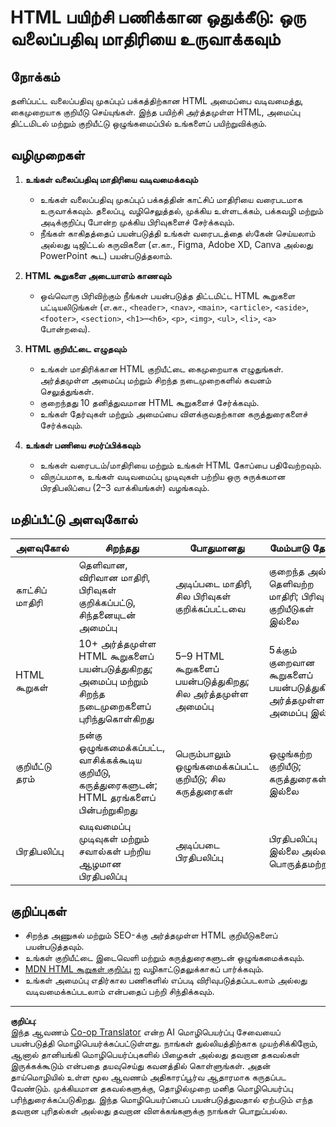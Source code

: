 <!--
CO_OP_TRANSLATOR_METADATA:
{
  "original_hash": "5a764667bbe82aa72ac0a67f4c97ff4a",
  "translation_date": "2025-10-11T12:00:13+00:00",
  "source_file": "3-terrarium/1-intro-to-html/assignment.md",
  "language_code": "ta"
}
-->
# HTML பயிற்சி பணிக்கான ஒதுக்கீடு: ஒரு வலைப்பதிவு மாதிரியை உருவாக்கவும்

## நோக்கம்

தனிப்பட்ட வலைப்பதிவு முகப்புப் பக்கத்திற்கான HTML அமைப்பை வடிவமைத்து, கைமுறையாக குறியீடு செய்யுங்கள். இந்த பயிற்சி அர்த்தமுள்ள HTML, அமைப்பு திட்டமிடல் மற்றும் குறியீட்டு ஒழுங்கமைப்பில் உங்களைப் பயிற்றுவிக்கும்.

## வழிமுறைகள்

1. **உங்கள் வலைப்பதிவு மாதிரியை வடிவமைக்கவும்**
   - உங்கள் வலைப்பதிவு முகப்புப் பக்கத்தின் காட்சிப் மாதிரியை வரைபடமாக உருவாக்கவும். தலைப்பு, வழிசெலுத்தல், முக்கிய உள்ளடக்கம், பக்கவழி மற்றும் அடிக்குறிப்பு போன்ற முக்கிய பிரிவுகளைச் சேர்க்கவும்.
   - நீங்கள் காகிதத்தைப் பயன்படுத்தி உங்கள் வரைபடத்தை ஸ்கேன் செய்யலாம் அல்லது டிஜிட்டல் கருவிகளை (எ.கா., Figma, Adobe XD, Canva அல்லது PowerPoint கூட) பயன்படுத்தலாம்.

2. **HTML கூறுகளை அடையாளம் காணவும்**
   - ஒவ்வொரு பிரிவிற்கும் நீங்கள் பயன்படுத்த திட்டமிட்ட HTML கூறுகளை பட்டியலிடுங்கள் (எ.கா., `<header>`, `<nav>`, `<main>`, `<article>`, `<aside>`, `<footer>`, `<section>`, `<h1>`–`<h6>`, `<p>`, `<img>`, `<ul>`, `<li>`, `<a>` போன்றவை).

3. **HTML குறியீட்டை எழுதவும்**
   - உங்கள் மாதிரிக்கான HTML குறியீட்டை கைமுறையாக எழுதுங்கள். அர்த்தமுள்ள அமைப்பு மற்றும் சிறந்த நடைமுறைகளில் கவனம் செலுத்துங்கள்.
   - குறைந்தது 10 தனித்துவமான HTML கூறுகளைச் சேர்க்கவும்.
   - உங்கள் தேர்வுகள் மற்றும் அமைப்பை விளக்குவதற்கான கருத்துரைகளைச் சேர்க்கவும்.

4. **உங்கள் பணியை சமர்ப்பிக்கவும்**
   - உங்கள் வரைபடம்/மாதிரியை மற்றும் உங்கள் HTML கோப்பை பதிவேற்றவும்.
   - விருப்பமாக, உங்கள் வடிவமைப்பு முடிவுகள் பற்றிய ஒரு சுருக்கமான பிரதிபலிப்பை (2–3 வாக்கியங்கள்) வழங்கவும்.

## மதிப்பீட்டு அளவுகோல்

| அளவுகோல்         | சிறந்தது                                                                                   | போதுமானது                                                                         | மேம்பாடு தேவை                                                               |
|------------------|--------------------------------------------------------------------------------------------|----------------------------------------------------------------------------------|---------------------------------------------------------------------------------|
| காட்சிப் மாதிரி    | தெளிவான, விரிவான மாதிரி, பிரிவுகள் குறிக்கப்பட்டு, சிந்தனையுடன் அமைப்பு                         | அடிப்படை மாதிரி, சில பிரிவுகள் குறிக்கப்பட்டவை                                          | குறைந்த அல்லது தெளிவற்ற மாதிரி; பிரிவு குறியீடுகள் இல்லை                                 |
| HTML கூறுகள்    | 10+ அர்த்தமுள்ள HTML கூறுகளைப் பயன்படுத்துகிறது; அமைப்பு மற்றும் சிறந்த நடைமுறைகளைப் புரிந்துகொள்கிறது | 5–9 HTML கூறுகளைப் பயன்படுத்துகிறது; சில அர்த்தமுள்ள அமைப்பு                                  | 5க்கும் குறைவான கூறுகளைப் பயன்படுத்துகிறது; அர்த்தமுள்ள அமைப்பு இல்லை                            |
| குறியீட்டு தரம்     | நன்கு ஒழுங்கமைக்கப்பட்ட, வாசிக்கக்கூடிய குறியீடு, கருத்துரைகளுடன்; HTML தரங்களைப் பின்பற்றுகிறது                        | பெரும்பாலும் ஒழுங்கமைக்கப்பட்ட குறியீடு; சில கருத்துரைகள்                                              | ஒழுங்கற்ற குறியீடு; கருத்துரைகள் இல்லை                                               |
| பிரதிபலிப்பு       | வடிவமைப்பு முடிவுகள் மற்றும் சவால்கள் பற்றிய ஆழமான பிரதிபலிப்பு                                     | அடிப்படை பிரதிபலிப்பு                                                                 | பிரதிபலிப்பு இல்லை அல்லது பொருத்தமற்றது                                                |

## குறிப்புகள்

- சிறந்த அணுகல் மற்றும் SEO-க்கு அர்த்தமுள்ள HTML குறியீடுகளைப் பயன்படுத்தவும்.
- உங்கள் குறியீட்டை இடைவெளி மற்றும் கருத்துரைகளுடன் ஒழுங்கமைக்கவும்.
- [MDN HTML கூறுகள் குறிப்பு](https://developer.mozilla.org/en-US/docs/Web/HTML/Element) ஐ வழிகாட்டுதலுக்காகப் பார்க்கவும்.
- உங்கள் அமைப்பு எதிர்கால பணிகளில் எப்படி விரிவுபடுத்தப்படலாம் அல்லது வடிவமைக்கப்படலாம் என்பதைப் பற்றி சிந்திக்கவும்.

---

**குறிப்பு**:  
இந்த ஆவணம் [Co-op Translator](https://github.com/Azure/co-op-translator) என்ற AI மொழிபெயர்ப்பு சேவையைப் பயன்படுத்தி மொழிபெயர்க்கப்பட்டுள்ளது. நாங்கள் துல்லியத்திற்காக முயற்சிக்கிறோம், ஆனால் தானியங்கி மொழிபெயர்ப்புகளில் பிழைகள் அல்லது தவறான தகவல்கள் இருக்கக்கூடும் என்பதை தயவுசெய்து கவனத்தில் கொள்ளுங்கள். அதன் தாய்மொழியில் உள்ள மூல ஆவணம் அதிகாரப்பூர்வ ஆதாரமாக கருதப்பட வேண்டும். முக்கியமான தகவல்களுக்கு, தொழில்முறை மனித மொழிபெயர்ப்பு பரிந்துரைக்கப்படுகிறது. இந்த மொழிபெயர்ப்பைப் பயன்படுத்துவதால் ஏற்படும் எந்த தவறான புரிதல்கள் அல்லது தவறான விளக்கங்களுக்கு நாங்கள் பொறுப்பல்ல.